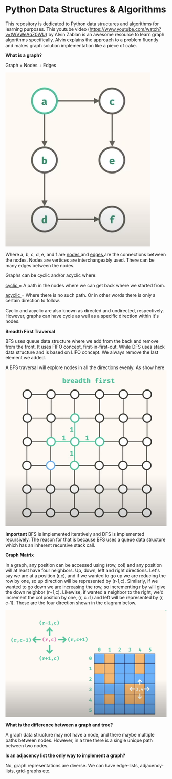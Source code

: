 # Python Data Structures & Algorithms

This repository is dedicated to Python data structures and algorithms for learning purposes. This youtube video (https://www.youtube.com/watch?v=tWVWeAqZ0WU) by Alvin Zablan is an awesome resource to learn graph algorithms specifically. Alvin explains the approach to a problem fluently and makes graph solution implementation like a piece of cake. 

**What is a graph?**

Graph = Nodes + Edges 

![](https://github.com/monika0603/glowing-spork/blob/main/graphs/graph.png)


Where a, b, c, d, e, and f are <ins> nodes </ins> and <ins> edges </ins> are the connections between the nodes. Nodes are vertices are interchangeably used. There can be many edges between the nodes. 

Graphs can be cyclic and/or acyclic where:

<ins> cyclic </ins>  = A path in the nodes where we can get back where we started from.

<ins> acyclic </ins>  = Where there is no such path. Or in other words there is only a certain direction to follow. 

Cyclic and acyclic are also known as directed and undirected, respectively. However, graphs can have cycle as well as a specific direction within it's nodes. 

**Breadth First Traversal**

BFS uses queue data structure where we add from the back and remove from the front. It uses FIFO concept, first-in-first-out. While DFS uses stack data structure and is based on LIFO concept. We always remove the last element we added. 

A BFS traversal will explore nodes in all the directions evenly. As show here ![alt text](https://github.com/monika0603/glowing-spork/blob/main/graphs/BFS.png)

**Important** 
BFS is implemented iteratively and DFS is implemented recursively. The reason for that is because BFS uses a queue data structure which has an inherent recursive stack call. 

**Graph Matrix**

In a graph, any position can be accessed using (row, col) and any position will at least have four neighbors. Up, down, left and right directions. Let's say we are at a position (r,c), and if we wanted to go up we are reducing the row by one, so up direction will be represented by (r-1,c). Similarly, if we wanted to go down we are increasing the row, so incrementing r by will give the down neighbor (r+1,c). Likewise, if wanted a neighbor to the right, we'd increment the col position by one, (r, c+1) and left will be represented by (r, c-1). These are the four direction shown in the diagram below. 

![alt text](https://github.com/monika0603/glowing-spork/blob/main/graphs/graph_matrix.png)

**What is the difference between a graph and tree?**

A graph data structure may not have a node, and there maybe multiple paths between nodes. However, in a tree there is a single unique path between two nodes. 

**Is an adjacency list the only way to implement a graph?** 

No, graph representations are diverse. We can have edge-lists, adjacency-lists, grid-graphs etc. 
